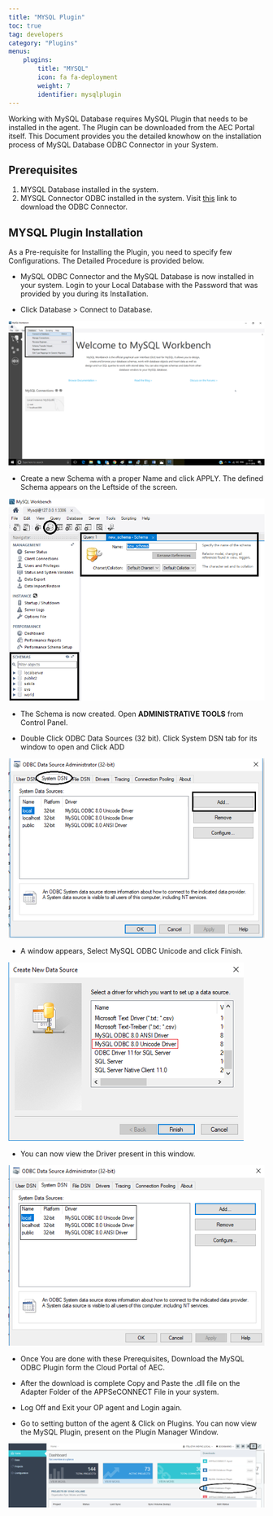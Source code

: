 ```yaml
---
title: "MYSQL Plugin"
toc: true
tag: developers
category: "Plugins"
menus: 
    plugins:
        title: "MYSQL"
        icon: fa fa-deployment
        weight: 7
        identifier: mysqlplugin
---
```

Working with MySQL Database requires MySQL Plugin that needs to be installed in the agent. 
The Plugin can be downloaded from the AEC Portal itself. 
This Document provides you the detailed knowhow on the installation process of MySQL Database ODBC Connector in your System.

## Prerequisites

1.	MYSQL Database installed in the system.
2.	MYSQL Connector ODBC  installed in the system. Visit [this](https://dev.mysql.com/downloads/connector/odbc/) link to download the ODBC Connector.

## MYSQL Plugin Installation

As a Pre-requisite for Installing the Plugin, you need to specify few Configurations. The Detailed Procedure is provided below.

*  MySQL ODBC Connector and the MySQL Database is now installed in your system. Login to your Local Database with the Password that was 
 provided by you during its Installation.

* Click Database > Connect to Database.

![MYSQLBench](/staticfiles/deployment/media/TransactionalStores/MYSQLBench.png)

* Create a new Schema with a proper Name and click APPLY. The defined Schema appears on the Leftside of the screen. 

![Defined-Schema](/staticfiles/deployment/media/TransactionalStores/Defined-Schema.png)

* The Schema is now created. Open **ADMINISTRATIVE TOOLS** from Control Panel. 

* Double Click ODBC Data Sources (32 bit). Click System DSN tab for its window to open and Click ADD

![SystemDSN-tab](/staticfiles/deployment/media/TransactionalStores/SystemDSN-tab.png)

* A window appears, Select MySQL ODBC Unicode and click Finish.

![MYSQL-ODBC-Code](/staticfiles/deployment/media/TransactionalStores/MYSQL-ODBC-Code.png)

* You can now view the Driver present in this window.

![SystemDSN-Driver](/staticfiles/deployment/media/TransactionalStores/SystemDSN-Driver.png)

*  Once You are done with these Prerequisites, Download the MySQL ODBC Plugin form the Cloud Portal of AEC.

* After the download is complete Copy and Paste the .dll file on the Adapter Folder of the APPSeCONNECT File in your system. 

* Log Off and Exit your OP agent and Login again.

* Go to setting button of the agent & Click on Plugins. You can now view the MySQL Plugin, present on the Plugin Manager Window.  

![Downloading-HanaPlugin](/staticfiles/deployment/media/TransactionalStores/Downloading-HanaPlugin.png)